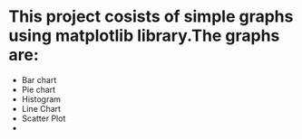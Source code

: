 # This project cosists of simple graphs using matplotlib library.The graphs are:
+ Bar chart
+ Pie chart
+ Histogram
+ Line Chart
+ Scatter Plot
+ 
